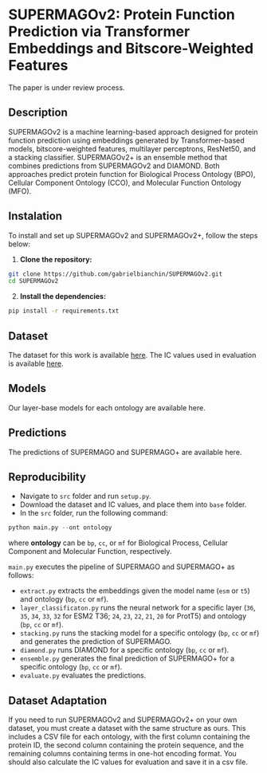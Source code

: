 # SUPERMAGOv2: Protein Function Prediction via Transformer Embeddings and Bitscore-Weighted Features

The paper is under review process.

## Description
SUPERMAGOv2 is a machine learning-based approach designed for protein function prediction using embeddings generated by Transformer-based models, bitscore-weighted features, multilayer perceptrons, ResNet50, and a stacking classifier. SUPERMAGOv2+ is an ensemble method that combines predictions from SUPERMAGOv2 and DIAMOND. Both approaches predict protein function for Biological Process Ontology (BPO), Cellular Component Ontology (CCO), and Molecular Function Ontology (MFO).

## Instalation
To install and set up SUPERMAGOv2 and SUPERMAGOv2+, follow the steps below:

1. **Clone the repository:**
```bash
git clone https://github.com/gabrielbianchin/SUPERMAGOv2.git
cd SUPERMAGOv2
```
2. **Install the dependencies:**
```bash
pip install -r requirements.txt
```

## Dataset
The dataset for this work is available [here](https://zenodo.org/records/10982903).
The IC values used in evaluation is available [here](https://zenodo.org/records/13362841).

## Models
Our layer-base models for each ontology are available here.

## Predictions
The predictions of SUPERMAGO and SUPERMAGO+ are available here.

## Reproducibility
* Navigate to ```src``` folder and run ```setup.py```.
* Download the dataset and IC values, and place them into ```base``` folder.
* In the ```src``` folder, run the following command:
```python
python main.py --ont ontology
```
where **ontology** can be ```bp```, ```cc```, or ```mf``` for Biological Process, Cellular Component and Molecular Function, respectively.

```main.py``` executes the pipeline of SUPERMAGO and SUPERMAGO+ as follows:
* ```extract.py``` extracts the embeddings given the model name (```esm``` or ```t5```) and ontology (```bp```, ```cc``` or ```mf```).
* ```layer_classificaton.py``` runs the neural network for a specific layer (```36```, ```35```, ```34```, ```33```, ```32``` for ESM2 T36; ```24```, ```23```, ```22```, ```21```, ```20``` for ProtT5) and ontology (```bp```, ```cc``` or ```mf```).
* ```stacking.py``` runs the stacking model for a specific ontology (```bp```, ```cc``` or ```mf```) and generates the prediction of SUPERMAGO.
* ```diamond.py``` runs DIAMOND for a specific ontology (```bp```, ```cc``` or ```mf```).
* ```ensemble.py``` generates the final prediction of SUPERMAGO+ for a specific ontology (```bp```, ```cc``` or ```mf```).
* ```evaluate.py``` evaluates the predictions.

## Dataset Adaptation
If you need to run SUPERMAGOv2 and SUPERMAGOv2+ on your own dataset, you must create a dataset with the same structure as ours. This includes a CSV file for each ontology, with the first column containing the protein ID, the second column containing the protein sequence, and the remaining columns containing terms in one-hot encoding format. You should also calculate the IC values for evaluation and save it in a csv file.
